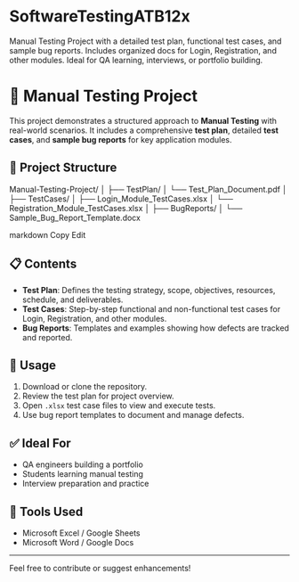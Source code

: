 # SoftwareTestingATB12x
Manual Testing Project with a detailed test plan, functional test cases, and sample bug reports. Includes organized docs for Login, Registration, and other modules. Ideal for QA learning, interviews, or portfolio building.

# 🧪 Manual Testing Project

This project demonstrates a structured approach to **Manual Testing** with real-world scenarios. It includes a comprehensive **test plan**, detailed **test cases**, and **sample bug reports** for key application modules.

## 📁 Project Structure

Manual-Testing-Project/
│
├── TestPlan/
│ └── Test_Plan_Document.pdf
│
├── TestCases/
│ ├── Login_Module_TestCases.xlsx
│ └── Registration_Module_TestCases.xlsx
│
├── BugReports/
│ └── Sample_Bug_Report_Template.docx

markdown
Copy
Edit

## 📋 Contents

- **Test Plan**: Defines the testing strategy, scope, objectives, resources, schedule, and deliverables.
- **Test Cases**: Step-by-step functional and non-functional test cases for Login, Registration, and other modules.
- **Bug Reports**: Templates and examples showing how defects are tracked and reported.

## 🚀 Usage

1. Download or clone the repository.
2. Review the test plan for project overview.
3. Open `.xlsx` test case files to view and execute tests.
4. Use bug report templates to document and manage defects.

## ✅ Ideal For

- QA engineers building a portfolio
- Students learning manual testing
- Interview preparation and practice

## 📌 Tools Used

- Microsoft Excel / Google Sheets
- Microsoft Word / Google Docs

---

Feel free to contribute or suggest enhancements!
